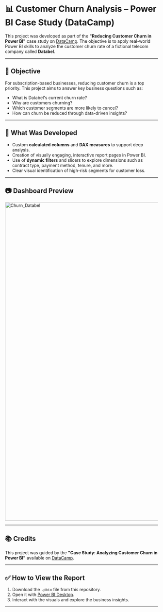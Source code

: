 # 📊 Customer Churn Analysis – Power BI Case Study (DataCamp)

This project was developed as part of the **"Reducing Customer Churn in Power BI"** case study on [DataCamp](https://www.datacamp.com/). The objective is to apply real-world Power BI skills to analyze the customer churn rate of a fictional telecom company called **Databel**.

---

## 📌 Objective

For subscription-based businesses, reducing customer churn is a top priority. This project aims to answer key business questions such as:

- What is Databel's current churn rate?
- Why are customers churning?
- Which customer segments are more likely to cancel?
- How can churn be reduced through data-driven insights?

---

## 🧠 What Was Developed

- Custom **calculated columns** and **DAX measures** to support deep analysis.
- Creation of visually engaging, interactive report pages in Power BI.
- Use of **dynamic filters** and slicers to explore dimensions such as contract type, payment method, tenure, and more.
- Clear visual identification of high-risk segments for customer loss.
  
---

## 📷 Dashboard Preview

<img width="1679" height="1049" alt="Churn_Databel" src="https://github.com/user-attachments/assets/5e26c1b5-e137-49c7-b58d-b10704a310f3" />


---

## 📚 Credits

This project was guided by the **"Case Study: Analyzing Customer Churn in Power BI"** available on [DataCamp](https://www.datacamp.com/).

---

## ✅ How to View the Report

1. Download the `.pbix` file from this repository.
2. Open it with [Power BI Desktop](https://powerbi.microsoft.com/desktop/).
3. Interact with the visuals and explore the business insights.

---


